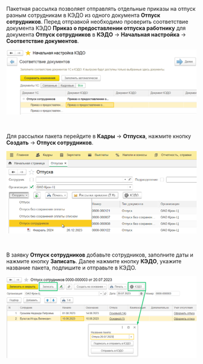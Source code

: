 
Пакетная рассылка позволяет отправлять отдельные приказы на отпуск разным сотрудникам в КЭДО из одного документа **Отпуск сотрудников**. Перед отправкой необходимо проверить соответствие документа КЭДО **Приказ о предоставлении отпуска работнику** для документа **Отпуск сотрудников** в **КЭДО** → **Начальная настройка** → **Соответствие документов**. 

![](./assets/mailing_identity.png)

<br>

Для рассылки пакета перейдите в **Кадры** → **Отпуска**, нажмите кнопку **Создать** → **Отпуск сотрудников**.

![](./assets/mailing_create.png)

<br>

В заявку **Отпуск сотрудников** добавьте сотрудников, заполните даты и нажмите кнопку **Записать**. Далее нажмите кнопку **КЭДО**, укажите название пакета, подпишите и отправьте в КЭДО.

![](./assets/mailing_record.png)

